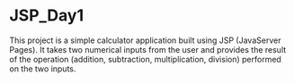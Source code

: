 # JSP_Day1
This project is a simple calculator application built using JSP (JavaServer Pages). It takes two numerical inputs from the user and provides the result of the operation (addition, subtraction, multiplication, division) performed on the two inputs. 
